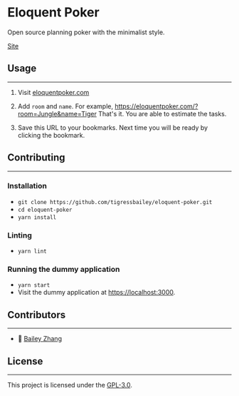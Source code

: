 # Eloquent Poker

Open source planning poker with the minimalist style.

[Site](https://eloquentpoker.com)

## Usage

* * *

1.  Visit [eloquentpoker.com](https://eloquentpoker.com)

2.  Add `room` and `name`.
    For example, https://eloquentpoker.com/?room=Jungle&name=Tiger
    That's it.
    You are able to estimate the tasks.

3.  Save this URL to your bookmarks.
    Next time you will be ready by clicking the bookmark.

## Contributing

* * *

### Installation

-   `git clone https://github.com/tigressbailey/eloquent-poker.git`
-   `cd eloquent-poker`
-   `yarn install`

### Linting

-   `yarn lint`


### Running the dummy application

-   `yarn start`
-   Visit the dummy application at <https://localhost:3000>.


## Contributors

* * *

-   :tiger: [Bailey Zhang](https://tigressbailey.github.io)

## License

* * *

This project is licensed under the [GPL-3.0](LICENSE.md).
